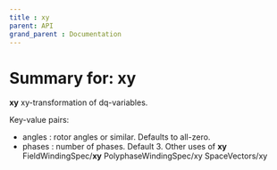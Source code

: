 ```yaml
---
title : xy
parent: API
grand_parent : Documentation
---
```

# Summary for: **xy**

**xy** xy-transformation of dq-variables.

Key-value pairs:
- angles : rotor angles or similar. Defaults to all-zero.
- phases : number of phases. Default 3.
Other uses of **xy**
FieldWindingSpec/**xy**    PolyphaseWindingSpec/xy    SpaceVectors/xy

